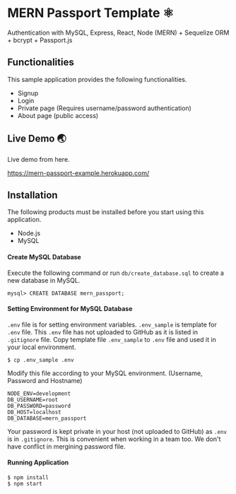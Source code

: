 # MERN Passport Template :atom_symbol:

Authentication with MySQL, Express, React, Node (MERN) + Sequelize ORM + bcrypt + Passport.js 

## Functionalities
This sample application provides the following functionalities. 

* Signup
* Login
* Private page (Requires username/password authentication)
* About page (public access)

## Live Demo   :earth_asia:
Live demo from here. 

https://mern-passport-example.herokuapp.com/

## Installation
The following  products must be installed before you start using this application. 
* Node.js 
* MySQL 

#### Create MySQL Database 
Execute the following command or run `db/create_database.sql` to create a new database in MySQL.

```
mysql> CREATE DATABASE mern_passport;
```

#### Setting Environment for MySQL Database 

`.env` file is for setting environment variables. `.env_sample` is template for `.env` file. 
This `.env` file has not uploaded to GitHub as it is listed in `.gitignore` file.
Copy template file `.env_sample` to `.env` file and used it in your local environment. 

```
$ cp .env_sample .env
```

Modify this file according to your MySQL environment. (Username, Password and Hostname)

```
NODE_ENV=development
DB_USERNAME=root
DB_PASSWORD=password
DB_HOST=localhost
DB_DATABASE=mern_passport
```
Your password is kept private in your host (not uploaded to GitHub) as `.env` is in `.gitignore`. This is convenient when working in a team too. We don't have conflict in mergining password file.    


#### Running Application 

```
$ npm install 
$ npm start 
```
  
